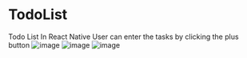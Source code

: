 # TodoList
Todo List In React Native
User can enter the tasks by clicking the plus button
![image](https://user-images.githubusercontent.com/82168872/217800654-80546918-3f21-41da-beec-d036d0f65721.png)
![image](https://user-images.githubusercontent.com/82168872/217800690-cb7ed5a6-273c-4424-a9a9-e27f993f21ff.png)
![image](https://user-images.githubusercontent.com/82168872/217800717-394b728c-b7e9-4f95-9d95-be537c9a9939.png)
